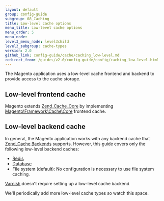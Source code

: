 ```yaml
---
layout: default
group: config-guide
subgroup: 08_Caching
title: Low-level cache options
menu_title: Low-level cache options
menu_order: 5
menu_node: 
level3_menu_node: level3child
level3_subgroup: cache-types
version: 2.0
github_link: config-guide/cache/caching_low-level.md
redirect_from: /guides/v2.0/config-guide/config/caching_low-level.html
---
```


The Magento application uses a low-level cache frontend and backend to provide access to the cache storage.

<h2 id="cache-lowlevel-front">Low-level frontend cache</h2>
Magento extends <a href="http://framework.zend.com/manual/1.12/en/zend.cache.frontends.html" target="_blank">Zend_Cache_Core</a> by implementing <a href="{{ site.mage2000url }}lib/internal/Magento/Framework/Cache/Core.php" target="_blank">Magento\Framework\Cache\Core</a> frontend cache. 

<h2 id="cache-lowlevel-front">Low-level backend cache</h2>
In general, the Magento application works with any backend cache that <a href="http://framework.zend.com/manual/1.12/en/zend.cache.backends.html" target="_blank">Zend_Cache Backends</a> supports. However, this guide covers only the following low-level backend caches:

*   <a href="{{page.baseurl}}config-guide/redis/config-redis.html">Redis</a>
*   <a href="{{page.baseurl}}config-guide/cache/caching-database.html">Database</a>
*   File system (default): No configuration is necessary to use file system caching.

<a href="{{page.baseurl}}config-guide/varnish/config-varnish.html">Varnish</a> doesn't require setting up a low-level cache backend.

<div class="bs-callout bs-callout-info" id="info">
  <p>We'll periodically add more low-level cache types so watch this space.</p>
</div> 
